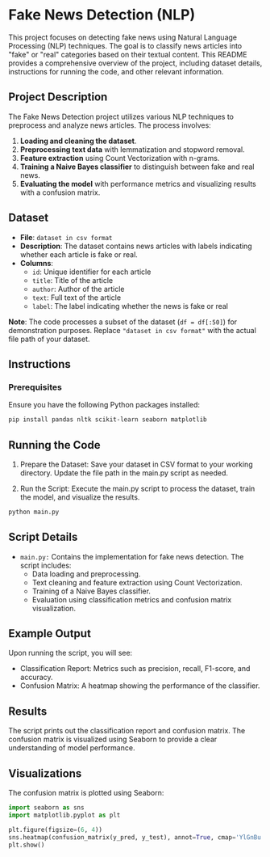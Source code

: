 # Fake News Detection (NLP)

This project focuses on detecting fake news using Natural Language Processing (NLP) techniques. The goal is to classify news articles into "fake" or "real" categories based on their textual content. This README provides a comprehensive overview of the project, including dataset details, instructions for running the code, and other relevant information.

## Project Description

The Fake News Detection project utilizes various NLP techniques to preprocess and analyze news articles. The process involves:
1. **Loading and cleaning the dataset**.
2. **Preprocessing text data** with lemmatization and stopword removal.
3. **Feature extraction** using Count Vectorization with n-grams.
4. **Training a Naive Bayes classifier** to distinguish between fake and real news.
5. **Evaluating the model** with performance metrics and visualizing results with a confusion matrix.

## Dataset

- **File**: `dataset in csv format`
- **Description**: The dataset contains news articles with labels indicating whether each article is fake or real.
- **Columns**:
  - `id`: Unique identifier for each article
  - `title`: Title of the article
  - `author`: Author of the article
  - `text`: Full text of the article
  - `label`: The label indicating whether the news is fake or real

**Note**: The code processes a subset of the dataset (`df = df[:50]`) for demonstration purposes. Replace `"dataset in csv format"` with the actual file path of your dataset.

## Instructions

### Prerequisites

Ensure you have the following Python packages installed:

```bash
pip install pandas nltk scikit-learn seaborn matplotlib
```
## Running the Code
1. Prepare the Dataset: Save your dataset in CSV format to your working directory. Update the file path in the main.py script as needed.

2. Run the Script: Execute the main.py script to process the dataset, train the model, and visualize the results.

```bash
python main.py
```

## Script Details
- `main.py:` Contains the implementation for fake news detection. The script includes:
    - Data loading and preprocessing.
    - Text cleaning and feature extraction using Count Vectorization.
    - Training of a Naive Bayes classifier.
    - Evaluation using classification metrics and confusion matrix visualization.
 
## Example Output
Upon running the script, you will see:
- Classification Report: Metrics such as precision, recall, F1-score, and accuracy.
- Confusion Matrix: A heatmap showing the performance of the classifier.

## Results
The script prints out the classification report and confusion matrix. The confusion matrix is visualized using Seaborn to provide a clear understanding of model performance.

## Visualizations
The confusion matrix is plotted using Seaborn:

```python
import seaborn as sns
import matplotlib.pyplot as plt

plt.figure(figsize=(6, 4))
sns.heatmap(confusion_matrix(y_pred, y_test), annot=True, cmap='YlGnBu')
plt.show()
```
